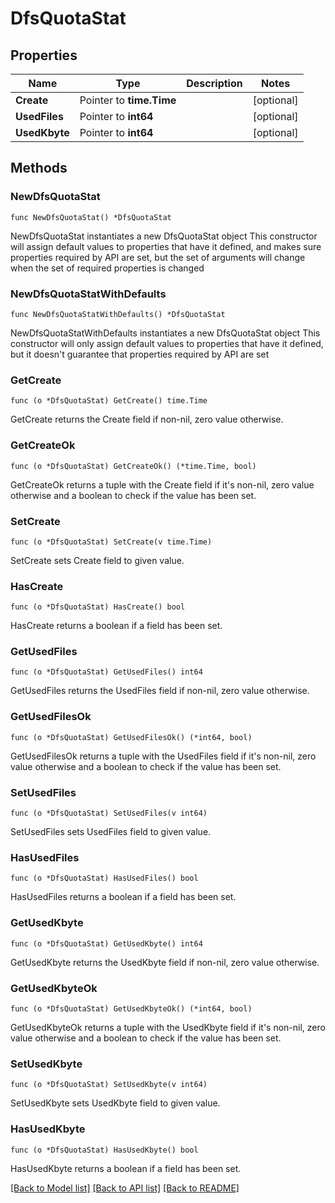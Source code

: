 # DfsQuotaStat

## Properties

Name | Type | Description | Notes
------------ | ------------- | ------------- | -------------
**Create** | Pointer to **time.Time** |  | [optional] 
**UsedFiles** | Pointer to **int64** |  | [optional] 
**UsedKbyte** | Pointer to **int64** |  | [optional] 

## Methods

### NewDfsQuotaStat

`func NewDfsQuotaStat() *DfsQuotaStat`

NewDfsQuotaStat instantiates a new DfsQuotaStat object
This constructor will assign default values to properties that have it defined,
and makes sure properties required by API are set, but the set of arguments
will change when the set of required properties is changed

### NewDfsQuotaStatWithDefaults

`func NewDfsQuotaStatWithDefaults() *DfsQuotaStat`

NewDfsQuotaStatWithDefaults instantiates a new DfsQuotaStat object
This constructor will only assign default values to properties that have it defined,
but it doesn't guarantee that properties required by API are set

### GetCreate

`func (o *DfsQuotaStat) GetCreate() time.Time`

GetCreate returns the Create field if non-nil, zero value otherwise.

### GetCreateOk

`func (o *DfsQuotaStat) GetCreateOk() (*time.Time, bool)`

GetCreateOk returns a tuple with the Create field if it's non-nil, zero value otherwise
and a boolean to check if the value has been set.

### SetCreate

`func (o *DfsQuotaStat) SetCreate(v time.Time)`

SetCreate sets Create field to given value.

### HasCreate

`func (o *DfsQuotaStat) HasCreate() bool`

HasCreate returns a boolean if a field has been set.

### GetUsedFiles

`func (o *DfsQuotaStat) GetUsedFiles() int64`

GetUsedFiles returns the UsedFiles field if non-nil, zero value otherwise.

### GetUsedFilesOk

`func (o *DfsQuotaStat) GetUsedFilesOk() (*int64, bool)`

GetUsedFilesOk returns a tuple with the UsedFiles field if it's non-nil, zero value otherwise
and a boolean to check if the value has been set.

### SetUsedFiles

`func (o *DfsQuotaStat) SetUsedFiles(v int64)`

SetUsedFiles sets UsedFiles field to given value.

### HasUsedFiles

`func (o *DfsQuotaStat) HasUsedFiles() bool`

HasUsedFiles returns a boolean if a field has been set.

### GetUsedKbyte

`func (o *DfsQuotaStat) GetUsedKbyte() int64`

GetUsedKbyte returns the UsedKbyte field if non-nil, zero value otherwise.

### GetUsedKbyteOk

`func (o *DfsQuotaStat) GetUsedKbyteOk() (*int64, bool)`

GetUsedKbyteOk returns a tuple with the UsedKbyte field if it's non-nil, zero value otherwise
and a boolean to check if the value has been set.

### SetUsedKbyte

`func (o *DfsQuotaStat) SetUsedKbyte(v int64)`

SetUsedKbyte sets UsedKbyte field to given value.

### HasUsedKbyte

`func (o *DfsQuotaStat) HasUsedKbyte() bool`

HasUsedKbyte returns a boolean if a field has been set.


[[Back to Model list]](../README.md#documentation-for-models) [[Back to API list]](../README.md#documentation-for-api-endpoints) [[Back to README]](../README.md)



